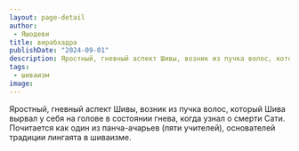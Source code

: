 ```yaml
---
layout: page-detail
author:
 - Яшодеви
title: вирабхадра
publishDate: "2024-09-01"
description: Яростный, гневный аспект Шивы, возник из пучка волос, который Шива вырвал у себя на голове в состоянии гнева, когда узнал о смерти Сати. Почитается как один из панча-ачарьев (пяти учителей), основателей традиции лингаята в шиваизме.
tags:
 - шиваизм
image: 
---
```


Яростный, гневный аспект Шивы, возник из пучка волос, который Шива вырвал у себя на голове в состоянии гнева, когда узнал о смерти Сати. Почитается как один из панча-ачарьев (пяти учителей), основателей традиции лингаята в шиваизме.

